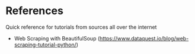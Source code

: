 # References
Quick reference for tutorials from sources all over the internet
- Web Scraping with BeautifulSoup (https://www.dataquest.io/blog/web-scraping-tutorial-python/)


